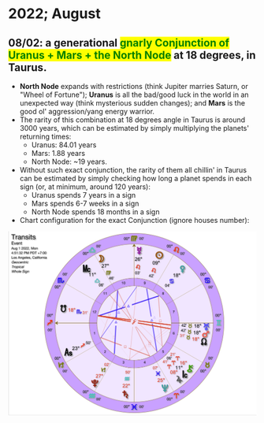 # 2022; August

## 08/02: a generational <mark style="color:green;">**gnarly Conjunction of Uranus + Mars + the North Node**</mark> at 18 degrees, in Taurus.

* **North Node** expands with restrictions (think Jupiter marries Saturn, or "Wheel of Fortune"); **Uranus** is all the bad/good luck in the world in an unexpected way (think mysterious sudden changes); and **Mars** is the good ol' aggression/yang energy warrior.
* The rarity of this combination at 18 degrees angle in Taurus is around 3000 years, which can be estimated by simply multiplying the planets' returning times:
  * Uranus: 84.01 years
  * Mars: 1.88 years
  * North Node: \~19 years.
* Without such exact conjunction, the rarity of them all chillin' in Taurus can be estimated by simply checking how long a planet spends in each sign (or, at minimum, around 120 years):
  * Uranus spends 7 years in a sign
  * Mars spends 6-7 weeks in a sign
  * North Node spends 18 months in a sign
* Chart configuration for the exact Conjunction (ignore houses number):

![](<../.gitbook/assets/Screen Shot 2022-07-29 at 9.53.27 PM.png>)
